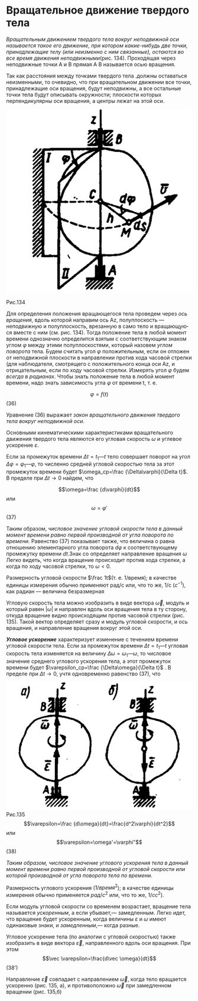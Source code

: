 # Вращательное движение твердого тела
*Вращательным движением твердого тела вокруг неподвижной оси называется такое его движение, при котором какие-нибудь две точки, принадлежащие телу (или неизменно с ним связанные), остаются во все время движения неподвижными*(рис. 134). Проходящая через неподвижные точки А и В прямая А В называется осью вращения.

Так как расстояния между точками твердого тела .должны оста­ваться неизменными, то очевидно, что при вращательном движении все точки, принадлежащие оси вращения,
будут неподвижны, а все остальные точки тела будут описывать окружности; плоско­сти которых перпендикулярны оси враще­ния, а центры лежат на этой оси.

![](img/o2amm72n7M8.jpg)

Рис.134

Для определения положения вращаю­щегося тела проведем через *ось вращения*,
вдоль которой направим ось Az, полуплос­кость — неподвижную и полуплоскость, врезанную в само тело и вращающую­ся вместе с ним (см. рис. 134). Тогда поло­жение тела в любой момент времени одно­значно определится взятым с соответствую­щим знаком углом $\varphi$ между этими полуплоскостями, который назо­вем *углом поворота* тела.
Будем считать угол $\varphi$ положительным, если он отложен от неподвижной плоскости в направлении против хода часовой стрелки (для наблюдателя, смотрящего с положительного конца оси Az, и отрицательным, если по ходу часовой стрелки.
Измерять угол $\varphi$ будем *всегда в радианах*. Чтобы знать положение тела в любой момент времени, надо знать зависимость угла $\varphi$ от времени t, т. е.

$$\varphi=f(t)$$ (36)

Уравнение (36) выражает *закон вращательного движения твер­дого тела вокруг неподвижной оси*. 

Основными кинематическими характеристиками вращательного движения твердого тела являются его угловая скорость $\omega$ и углевое ускорение $\varepsilon$.

Если за промежуток времени $\Delta t=t_1—t$ тело совершает поворот на угол $\Delta\varphi =\varphi_1—\varphi$, то численно средней угловой скоростью тела за этот промежуток времени будет $\omega_ср=\frac {\Delta\varphi}{\Delta t}$. В пределе при $\Delta t \to 0$ найдем, что

$$\omega=\frac {d\varphi}{dt}$$
или 
$$\omega=\varphi'$$
(37) 

Таким образом, *числовое значение угловой скорости тела в данный момент времени равно первой производной от угла поворота по времени.* Равенство (37) показывает также,  что величина о равна отношению элементарного угла поворота $d\varphi$ к соответствующему промежутку времени $dt$.Знак со определяет направление вращения $\omega$ Легко видеть, что когда вращение происходит против хода стрелки, а когда по ходу часовой стрелки, то $\omega<0$.

Размерность угловой скорости $\frac 1t$(т. е. 1/время); в качестве единицы измерения обычно применяют рад/с или, что то же, 1/с ($с^{-1}$), как радиан — величина безразмерная

Угловую скорость тела можно изобразить в виде вектора $\vec \omega$, модуль и который равен $|\omega|$ и направлен вдоль оси вращения тела в ту сторону, откуда
вращение видно происходящим против часовой стрелки (рис. 135). Такой вектор определяет сразу и модуль угловой скорости, и ось вращения, и направление вращения вокруг этой оси.

***Угловое ускорение*** характеризует изменение с течением времени угловой скорости тела. Если за промежуток времени $\Delta t=t_1—t$ угловая скорость тела изменяется на величину $\Delta\omega =\omega_1—\omega$, то числовое значение среднего углового ускорения тела, а этот промежуток времени будет $\varepsilon_ср=\frac {\Delta\omega}{\Delta t}$ . В пределе при $\Delta t \to 0$, учтя одновременно равенство (37), что 

![](img/al2MLD3hTDo.jpg)
Рис.135
$$\varepsilon=\frac {d\omega}{dt}=\frac{d^2\varphi}{dt^2}$$ или
$$\varepsilon=\omega'=\varphi"$$
(38)

*Таким образом, числовое значение углового ускорения тела в данный момент времени равно первой производной от угловой скорости или которой производной от угла поворота тела по времени.* 

Размерность углового ускорения ($1/время^2$); в качестве
единицы измерения обычно применяется $рад/с^2$ или, что то же, $1/сc^2$). 

Если модуль угловой скорости со временем возрастает, вращение
тела называется *ускоренным*, а если убывает,— замедленным. Легко идет, что вращение будет ускоренным, когда величины $\varepsilon$ и $\omega$ имеют одинаковые знаки, и *замедленным*,— когда разные.

Угловое ускорение тела (по аналогии с угловой скоростью) также изобразить в виде вектора $\vec \varepsilon$, направленного вдоль оси вращения. При этом
$$\vec \varepsilon=\frac{d\vec \omega}{dt}$$(38')

Направление $\vec \varepsilon$ совпадает с направлением $\vec \omega$, когда тело вращается
ускоренно (рис. 135, а), и противоположно $\vec \omega$ при замедленном вращении (рис. 135,б)